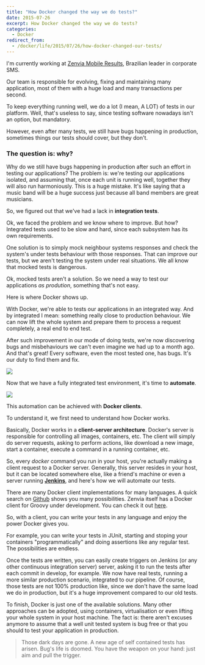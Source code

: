 ```yaml
---
title: "How Docker changed the way we do tests?"
date: 2015-07-26
excerpt: How Docker changed the way we do tests?
categories:
  - Docker
redirect_from:
  - /docker/life/2015/07/26/how-docker-changed-our-tests/
---
```

I'm currently working at [Zenvia Mobile Results][zenvia], Brazilian leader in corporate SMS.

Our team is responsible for evolving, fixing and maintaining many application, most of them with a huge load and many transactions per second.

To keep everything running well, we do a lot (I mean, A LOT) of tests in our platform. Well, that's useless to say, since testing software nowadays isn't an option, but mandatory.

However, even after many tests, we still have bugs happening in production, sometimes things our tests should cover, but they don't.

### The question is: **why?**

Why do we still have bugs happening in production after such an effort in testing our applications? The problem is: we're testing our applications isolated, and assuming that, once each unit is running well, together they will also run harmoniously. This is a huge mistake. It's like saying that a music band will be a huge success just because all band members are great musicians.

So, we figured out that we've had a lack in **integration tests**.

Ok, we faced the problem and we know where to improve. But how?
Integrated tests used to be slow and hard, since each subsystem has its own requirements.

One solution is to simply mock neighbour systems responses and check the system's under tests behaviour with those responses. That can improve our tests, but we aren't testing the system under real situations. We all know that mocked tests is dangerous.

Ok, mocked tests aren't a solution. So we need a way to test our applications _as prodution_, something that's not easy.

Here is where Docker shows up.

With Docker, we're able to tests our applications in an integrated way. And by integrated I mean: something really close to production behaviour.
We can now lift the whole system and prepare them to process a request completely, a real end to end test.

After such improvement in our mode of doing tests, we're now discovering bugs and misbehaviours we can't even imagine we had up to a month ago.
And that's great! Every software, even the most tested one, has bugs. It's our duty to find them and fix.

![][find-you-kill-you]

Now that we have a fully integrated test environment, it's time to **automate**.

![][automate-all]

This automation can be achieved with **Docker clients**.

To understand it, we first need to understand how Docker works.

Basically, Docker works in a **client-server architecture**. Docker's server is responsible for controlling all images, containers, etc.
The client will simply do server requests, asking to perform actions, like download a new image, start a container, execute a command in a running container, etc.

So, every _docker_ command you run in your host, you're actually making a client request to a Docker server. Generally, this server resides in your host, but it can be located somewhere else, like a friend's machine or even a server running [**Jenkins**][jenkins], and here's how we will automate our tests.

There are many Docker client implementations for many languages. A quick search on [Github][docker-client-github-search] shows you many possibilities. Zenvia itself has a Docker client for Groovy under development. You can check it out [here][docker-komposer].

So, with a client, you can write your tests in any language and enjoy the power Docker gives you.

For example, you can write your tests in JUnit, starting and stoping your containers "programmatically" and doing assertions like any regular test. The possibilities are endless.

Once the tests are written, you can easily create triggers on Jenkins (or any other continuous integration server) server, asking it to run the tests after each commit in develop, for example.
We now have real tests, running a more similar production scenario, integrated to our pipeline.
Of course, those tests are not 100% production like, since we don't have the same load we do in production, but it's a huge improvement compared to our old tests.

To finish, Docker is just one of the available solutions. Many other approaches can be adopted, using containers, virtualisation or even lifting your whole system in your host machine. The fact is: there aren't excuses anymore to assume that a well unit tested system is bug free or that you should to test your application in production.

> Those dark days are gone.
> A new age of self contained tests has arisen.
> Bug's life is doomed.
> You have the weapon on your hand: just aim and pull the trigger.

[zenvia]: http://www.zenvia.com.br/en/
[find-you-kill-you]: {{site.url}}/assets/images/posts_images/find_you_kill_you.jpg
[automate-all]: {{site.url}}/assets/images/posts_images/automate_all_the_things.jpg
[jenkins]: https://jenkins-ci.org/
[docker-client-github-search]: https://github.com/search?utf8=%E2%9C%93&q=docker+client
[docker-komposer]: https://github.com/zenvia-mobile/docker-komposer
